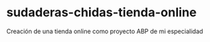 # sudaderas-chidas-tienda-online
Creación de una tienda online como proyecto ABP de mi especialidad
